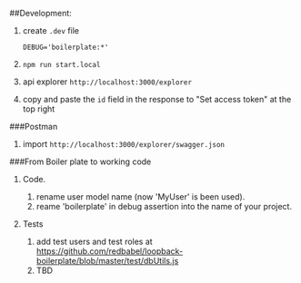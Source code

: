##Development:

1. create `.dev` file

    ```
    DEBUG='boilerplate:*'
    ``` 
1. `npm run start.local`

1. api explorer `http://localhost:3000/explorer`

1. copy and paste the `id` field in the response to "Set access token" at the top right 

###Postman

1. import `http://localhost:3000/explorer/swagger.json`

###From Boiler plate to working code

1. Code.
    1. rename user model name (now 'MyUser' is been used). 
    1. reame 'boilerplate' in debug assertion into the name of your project.

1. Tests

    1. add test users and test roles at https://github.com/redbabel/loopback-boilerplate/blob/master/test/dbUtils.js
    1. TBD 




